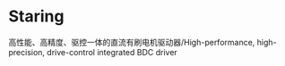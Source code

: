 # Staring
高性能、高精度、驱控一体的直流有刷电机驱动器/High-performance, high-precision, drive-control integrated BDC driver
